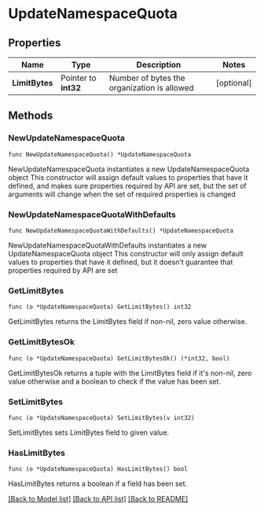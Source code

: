 # UpdateNamespaceQuota

## Properties

Name | Type | Description | Notes
------------ | ------------- | ------------- | -------------
**LimitBytes** | Pointer to **int32** | Number of bytes the organization is allowed | [optional] 

## Methods

### NewUpdateNamespaceQuota

`func NewUpdateNamespaceQuota() *UpdateNamespaceQuota`

NewUpdateNamespaceQuota instantiates a new UpdateNamespaceQuota object
This constructor will assign default values to properties that have it defined,
and makes sure properties required by API are set, but the set of arguments
will change when the set of required properties is changed

### NewUpdateNamespaceQuotaWithDefaults

`func NewUpdateNamespaceQuotaWithDefaults() *UpdateNamespaceQuota`

NewUpdateNamespaceQuotaWithDefaults instantiates a new UpdateNamespaceQuota object
This constructor will only assign default values to properties that have it defined,
but it doesn't guarantee that properties required by API are set

### GetLimitBytes

`func (o *UpdateNamespaceQuota) GetLimitBytes() int32`

GetLimitBytes returns the LimitBytes field if non-nil, zero value otherwise.

### GetLimitBytesOk

`func (o *UpdateNamespaceQuota) GetLimitBytesOk() (*int32, bool)`

GetLimitBytesOk returns a tuple with the LimitBytes field if it's non-nil, zero value otherwise
and a boolean to check if the value has been set.

### SetLimitBytes

`func (o *UpdateNamespaceQuota) SetLimitBytes(v int32)`

SetLimitBytes sets LimitBytes field to given value.

### HasLimitBytes

`func (o *UpdateNamespaceQuota) HasLimitBytes() bool`

HasLimitBytes returns a boolean if a field has been set.


[[Back to Model list]](../README.md#documentation-for-models) [[Back to API list]](../README.md#documentation-for-api-endpoints) [[Back to README]](../README.md)


